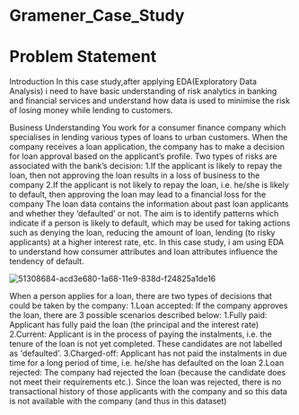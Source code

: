 # Gramener_Case_Study
# Problem Statement

Introduction
In this case study,after applying EDA(Exploratory Data Analysis) i need to have basic understanding of risk analytics in banking and financial services and understand how data is used to minimise the risk of losing money while lending to customers.

Business Understanding
You work for a consumer finance company which specialises in lending various types of loans to urban customers. When the company receives a loan application, the company has to make a decision for loan approval based on the applicant’s profile. Two types of risks are associated with the bank’s decision:
1.If the applicant is likely to repay the loan, then not approving the loan results in a loss of business to the company
2.If the applicant is not likely to repay the loan, i.e. he/she is likely to default, then approving the loan may lead to a financial loss for the company
The loan data contains the information about past loan applicants and whether they ‘defaulted’ or not. The aim is to identify patterns which indicate if a person is likely to default, which may be used for taking actions such as denying the loan, reducing the amount of loan, lending (to risky applicants) at a higher interest rate, etc. In this case study, i am using EDA to understand how consumer attributes and loan attributes influence the tendency of default.

![51308684-acd3e680-1a68-11e9-838d-f24825a1de16](https://user-images.githubusercontent.com/101575355/218297007-e2bd5919-6ff8-4d5a-839b-d6947e604ac1.png)

When a person applies for a loan, there are two types of decisions that could be taken by the company:
        1.Loan accepted: If the company approves the loan, there are 3 possible scenarios described below:
               1.Fully paid: Applicant has fully paid the loan (the principal and the interest rate)
               2.Current: Applicant is in the process of paying the instalments, i.e. the tenure of the loan is not yet completed. These candidates are not labelled as                    'defaulted'.
               3.Charged-off: Applicant has not paid the instalments in due time for a long period of time, i.e. he/she has defaulted on the loan
        2.Loan rejected: The company had rejected the loan (because the candidate does not meet their requirements etc.). Since the loan was rejected, there is no                                transactional history of those applicants with the company and so this data is not available with the company (and thus in this dataset)
